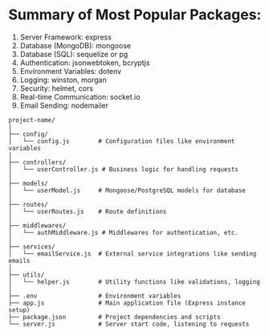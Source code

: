 # Summary of Most Popular Packages:

1. Server Framework: express
2. Database (MongoDB): mongoose
3. Database (SQL): sequelize or pg
4. Authentication: jsonwebtoken, bcryptjs
5. Environment Variables: dotenv
6. Logging: winston, morgan
7. Security: helmet, cors
8. Real-time Communication: socket.io
9. Email Sending: nodemailer

```
project-name/
│
├── config/
│   └── config.js        # Configuration files like environment variables
│
├── controllers/
│   └── userController.js # Business logic for handling requests
│
├── models/
│   └── userModel.js     # Mongoose/PostgreSQL models for database
│
├── routes/
│   └── userRoutes.js    # Route definitions
│
├── middlewares/
│   └── authMiddleware.js # Middlewares for authentication, etc.
│
├── services/
│   └── emailService.js  # External service integrations like sending emails
│
├── utils/
│   └── helper.js        # Utility functions like validations, logging
│
├── .env                 # Environment variables
├── app.js               # Main application file (Express instance setup)
├── package.json         # Project dependencies and scripts
└── server.js            # Server start code, listening to requests

```
